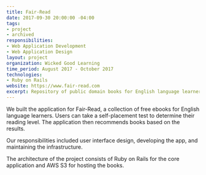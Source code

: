 ```yaml
---
title: Fair-Read
date: 2017-09-30 20:00:00 -04:00
tags:
- project
- archived
responsibilities:
- Web Application Development
- Web Application Design
layout: project
organization: Wicked Good Learning
time_period: August 2017 - October 2017
technologies:
- Ruby on Rails
website: https://www.fair-read.com
excerpt: Repository of public domain books for English language learners
---
```


We built the application for Fair-Read, a collection of free ebooks for English language learners. Users can take a self-placement test to determine their reading level. The application then recommends books based on the results.

Our responsibilities included user interface design, developing the app, and maintaining the infrastructure.

The architecture of the project consists of Ruby on Rails for the core
application and AWS S3 for hosting the books.
